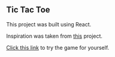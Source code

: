 ## Tic Tac Toe

This project was built using React.

Inspiration was taken from [this](https://www.freecodecamp.org/news/learn-how-to-build-tic-tac-toe-with-react-hooks) project.

[Click this link](https://dexteryan6.github.io/tic-tac-toe/) to try the game for yourself.


